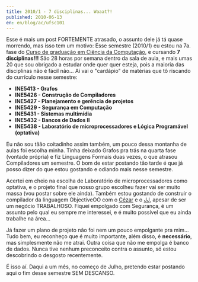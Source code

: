 ```yaml
---
title: 2010/1 - 7 disciplinas... Waaat?!
published: 2010-06-13
en: en/blog/ac/ufsc101
---
```


Esse é mais um post FORTEMENTE atrasado, o assunto dele já tá quase morrendo, mas isso tem um motivo:
Esse semestre (2010/1) eu estou na 7a. fase do [Curso de graduação em Ciência da Computação][1], e cursando **7 disciplinas!!!**
São 28 horas por semana dentro da sala de aula, e mais umas 20 que sou obrigado a estudar onde quer quer esteja, pois a maioria das disciplinas não é fácil não...
Aí vai o "cardápio" de matérias que tô riscando do currículo nesse semestre:

  * **INE5413 - Grafos**
  * **INE5426 - Construção de Compiladores**
  * **INE5427 - Planejamento e gerência de projetos**
  * **INE5429 - Segurança em Computação**
  * **INE5431 - Sistemas multimídia**
  * **INE5432 - Bancos de Dados II**
  * **INE5438 - Laboratório de microprocessadores e Lógica Programável (optativa)**

Eu não sou tãão coitadinho assim também, um pouco dessa montanha de aulas foi escolha minha.
Tinha deixado Grafos pra trás na quarta fase (vontade própria) e fiz Linguagens Formais duas vezes, o que atrasou Compiladores um semestre.
O bom de estar postando tão tarde é que já posso dizer do que estou gostando e odiando mais nesse semestre.

<!--more-->

Acertei em cheio na escolha de Laboratório de microprocessadores como optativa,
e o projeto final que nosso grupo escolheu fazer vai ser muito massa (vou postar sobre ele ainda).
Também estou gostando de construir o compilador da linguagem ObjectiveOO com o [Cézar][2] e o [JJ][3], apesar de ser um negócio TRABALHOSO.
Fiquei empolgado com Segurança, é um assunto pelo qual eu sempre me interessei, e é muito possível que eu ainda trabalhe na área...

Já fazer um plano de projeto não foi nem um pouco empolgante pra mim...
Tudo bem, eu reconheço que é muito importante, além disso, é **necessário**, mas simplesmente não me atrai.
Outra coisa que não me empolga é banco de dados. Nunca tive nenhum preconceito contra o assunto, só estou descobrindo o desgosto recentemente.

É isso aí. Daqui a um mês, no começo de Julho, pretendo estar postando aqui o fim desse semestre SEM DESCANSO.

[1]: <http://cco.inf.ufsc.br>
[2]: <http://cezarsignori.wordpress.com/>
[3]: <http://www.inf.ufsc.br/~jose.joao.junior>

